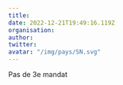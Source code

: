 ```yaml
---
title: 
date: 2022-12-21T19:49:16.119Z
organisation: 
author: 
twitter: 
avatar: "/img/pays/SN.svg"
---
```


Pas de 3e mandat